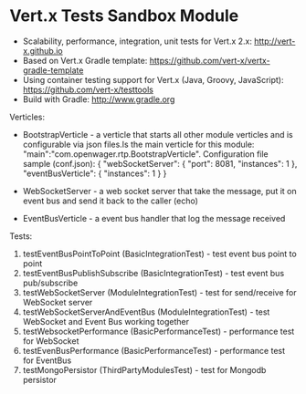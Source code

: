 # Vert.x Tests Sandbox Module

+ Scalability, performance, integration, unit tests for Vert.x 2.x: http://vert-x.github.io
+ Based on Vert.x Gradle template: https://github.com/vert-x/vertx-gradle-template
+ Using container testing support for Vert.x (Java, Groovy, JavaScript):  https://github.com/vert-x/testtools
+ Build with Gradle: http://www.gradle.org

Verticles:

* BootstrapVerticle - a verticle that starts all other module verticles and is configurable via json files.Is the main verticle for this module: "main":"com.openwager.rtp.BootstrapVerticle". Configuration file sample (conf.json):
{
    "webSocketServer": {
        "port": 8081,
        "instances": 1
    },
    "eventBusVerticle": {
        "instances": 1
    }
}

* WebSocketServer - a web socket server that take the message, put it on event bus and send it back to the caller (echo)
* EventBusVerticle - a event bus handler that log the message received

Tests:
1. testEventBusPointToPoint (BasicIntegrationTest) - test event bus point to point
2. testEventBusPublishSubscribe (BasicIntegrationTest) - test event bus pub/subscribe
3. testWebSocketServer (ModuleIntegrationTest) - test for send/receive for WebSocket server
4. testWebSocketServerAndEventBus (ModuleIntegrationTest) - test WebSocket and Event Bus working together
5. testWebsocketPerformance (BasicPerformanceTest) - performance test for WebSocket
6. testEvenBusPerformance (BasicPerformanceTest) - performance test for EventBus
7. testMongoPersistor (ThirdPartyModulesTest) - test for Mongodb persistor


